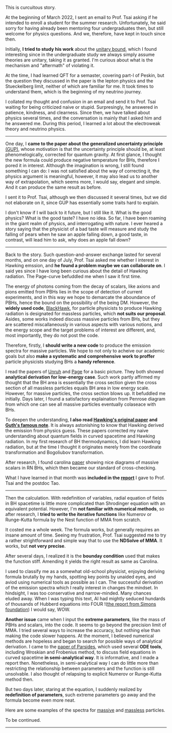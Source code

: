 This is curcuitous story. 

At the beginning of March 2022, I sent an email to Prof. Tsai asking if he intended to enroll a student for the summer research. Unfortunately, he said sorry for having already been mentoring four undergraduates then, but still welcome for physics questions. And we, therefore, have kept in touch since then. 

Initially, **I tried to study his work** about the [unitary bound](https://arxiv.org/abs/2103.13396), which I found interesting since in the undergraduate study we always simply assume theories are unitary, taking it as granted. I'm curious about what is the mechanism and "aftermath" of violating it.  

At the time, I had learned QFT for a semaster, covering part-I of Peskin, but the question they discussed in the paper is the lepton physics and the Stueckelberg limit, neither of which are familiar for me. It took times to understand them, which is the beginning of my neutrino journey. 

I collated my thought and confusion in an email and send it to Prof. Tsai waiting for being criticized naive or stupid. Surpresingly, he answered in patience, kindness, and clearness. Since then, we have talked about physics several times, and the conversation is mainly that I asked him and he answered me. During this period, I learned a lot about the electroweak theory and neutrino physics. 

---

One day, I **came to the paper about the generalized uncertainty principle** [(GUP)](https://arxiv.org/abs/gr-qc/9904026), whose motivation is that the uncertainty principle should be, at least phenomelogically, corrected for quantum gravity. At first glance, I thought the new formula could produce negative temperature for BHs, therefore I pored it in interest. Although the imagination is wrong, I still found something I can do: I was not satisfied about the way of correcting it, the physics argument is meaningful, however, it may also lead us to another way of extrapolation, which seems more, I would say, elegant and simple. And it can produce the same result as before. 

I sent it to Prof. Tsai, although we then discussed it several times, but we did not elaborate on it, since GUP has essentially some traits hard to explain. 

I don't know if I will back to it future, but I still like it. What is the good physics? What is the good taste? I have no idea. So far, I have been roaming in the giant realm of physics, and interrogating with nature. I ever heared a story saying that the physicist of a bad taste will measure and study the falling of pears when he saw an apple falling down, a good taste, in contrast, will lead him to ask, why does an apple fall down?  

---

Back to the story. Such question-and-answer exchange lasted for several months, and on one day of July, Prof. Tsai asked me whether I interest in Hawking emssion, and **he found a problem maybe we can collaborate on**. I said yes since I have long been curious about the detail of Hawking radiation. The Page-curve befuddled me when I saw it first time. 

The energy of photons coming from the decay of scalars, like axions and pions emitted from PBHs lies in the scope of detection of current experiments, and in this way we hope to demarcate the aboundance of PBHs, hence the bound on the possibility of the being DM. However, the **widely used code**, [BlackHawk](https://blackhawk.hepforge.org/), for particle physicists to produce Hawking radiation is designated for massless particles, which **not suits our proposal**. Asides, some works indeed discuss massive particles from BHs, but they are scattered miscallaneously in various aspects with various notions, and the energy scope and the target problems of interest are different, and, most importantly, they do not post the code. 

Therefore, firstly, I **should write a new code** to produce the emission spectra for massive particles. We hope to not only to acheive our academic goals but also **make a systematic and comprehensive work to proffer** particle physicists studying BHs a **handy reference**. 

I read the papers of [Unruh](https://journals.aps.org/prd/abstract/10.1103/PhysRevD.14.3251) and [Page](https://journals.aps.org/prd/abstract/10.1103/PhysRevD.16.2402) for a basic picture. They both showed **analytical derivation for low-energy case**. Such work partly affirmed my thought that the BH area is essentially the cross section given the cross section of all massless particles equals BH area in low energy scale. However, for massive particles, the cross section blows up. It befuddled me initially. Days later, I found a satisfactory explaination from Penrose diagram from which one can see all massive particles eventually colaseace with BHs. 

To deepen the understanding, **I also read [Hawking's original paper](https://link.springer.com/article/10.1007/BF02345020) and [Guth's famous note](https://journals.aps.org/prd/abstract/10.1103/PhysRevD.14.870)**. It is always astonishing to know that Hawking derived the emission from physics guess. These papers corrected my naive understanding about quantum fields in curved spacetime and Hawking radiation. In my first research of BH thermodynamics, I did learn Hawking radiation, but at the time I thought it originates merely from the coordinate transformation and Bogoliubov transformation. 

After research, I found carolina [paper](https://arxiv.org/abs/1404.0687) showing nice diagrams of massive scalars in RN BHs, which then became our standard of cross-checking. 

What I have learned in that month was **included in the [report](../files/hawkingppt.pdf)** I gave to Prof. Tsai and the postdoc Tao.  

---

Then the calculation. With redefinition of variables, radial equation of fields in BH spacetime is little more complicated than Shrodinger equation with an equivalent potential. However, I'm **not familiar with numerical methods**, so after research, I **tried to write the iterative functions** like Numerov or Runge-Kutta formula by the Nest function of MMA from scratch.  

It costed me a whole week. The formula works, but generally requires an insane amount of time. Seeing my frustration, Prof. Tsai suggested me to try a rather strightforward and simple way that to use the **NDSolve of MMA**. It works, but **not very precise**. 

After several days, I realized it is the **bounday condition** used that makes the function stiff. Amending it yields the right result as same as Carolina. 

I used to classify me as a somewhat old-school physicist, enjoying deriving formula brutally by my hands, spotting key points by unaided eyes, and aviod using numerical tools as possible as I can. The successful derivation of the emission spectra which I really interest in changes the mindset. In hindsight, I was too conservative and narrow-minded. Many chances eluded away. When I was typing this text, AI had mightly seduced hundards of thousands of Hubberd equations into FOUR !([the report from Simons foundation](https://www.simonsfoundation.org/2022/09/26/artificial-intelligence-reduces-a-100000-equation-quantum-physics-problem-to-only-four-equations/)) I would say, WOW. 

**Another issue** came when I input the **extreme parameters**, like the mass of PBHs and scalars, into the code. It seems to go beyond the precision limit of MMA. I tried several ways to increase the accuracy, but nothing else than making the code slower happens. At the moment, I believed numerical methods are hopeless and began to search for possible ways of analytical derivation. I came to the [paper of Parsides](https://aip.scitation.org/doi/abs/10.1063/1.1666431?journalCode=jmp), which used several **ODE tools**, including Wroskian and Frobenius method, to discuss field equations in curved spacetime **in semi-analytical way**. It is informative, and I made a report then. Nonetheless, in semi-analytical way I can do little more than restricting the relationship between parameters and the function is still unsolvable. I also thought of relapsing to explicit Numerov or Runge-Kutta method then. 

But two days later, staring at the equation, I suddenly realized by **redefinition of parameters**, such extreme parameters go away and the formula become even more neat. 

Here are some examples of the spectra for [massive](../files/massive.pdf) and [massless](../files/massless.pdf) particles. 

To be continued. 

---